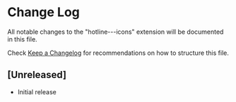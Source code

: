 # Change Log

All notable changes to the "hotline---icons" extension will be documented in this file.

Check [Keep a Changelog](http://keepachangelog.com/) for recommendations on how to structure this file.

## [Unreleased]

- Initial release
